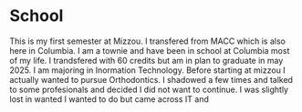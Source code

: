 # School
This is my first semester at Mizzou. I transfered from MACC which is also here in Columbia. I am a townie and have been in school at Columbia most of my life. I trandsfered with 60 credits but am in plan to graduate in may 2025. I am majoring in Inormation Technology.
  Before starting at mizzou I actually wanted to pursue Orthodontics. I shadowed a few times and talked to some profesionals and decided I did not want to continue. I was slightly lost in wanted I wanted to do but came across IT and 
